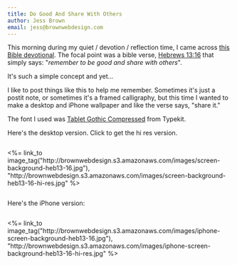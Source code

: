 ```yaml
---
title: Do Good And Share With Others
author: Jess Brown
email: jess@brownwebdesign.com
---
```


This morning during my quiet / devotion / reflection time, I came across
[this Bible devotional][1]. The focal point was a bible verse, [Hebrews
13:16](http://www.biblegateway.com/passage/?search=Hebrews13:16&version=niv)
that simply says: "*remember to be good and share with others*".

It's such a simple concept and yet...

I like to post things like this to help me remember. Sometimes it's just
a postit note, or sometimes it's a framed calligraphy, but this time I
wanted to make a desktop and iPhone wallpaper and like the verse says,
"share it." 

The font I used was [Tablet Gothic Compressed][2] from Typekit.

Here's the desktop version. Click to get the hi res version.

<div class="columns large-10 large-centered">
<p><%= link_to image_tag("http://brownwebdesign.s3.amazonaws.com/images/screen-background-heb13-16.jpg"), "http://brownwebdesign.s3.amazonaws.com/images/screen-background-heb13-16-hi-res.jpg" %></p>
</div>

<p>Here's the iPhone version:</p>

<div class="columns large-8 large-centered">
<p><%= link_to image_tag("http://brownwebdesign.s3.amazonaws.com/images/iphone-screen-background-heb13-16.jpg"), "http://brownwebdesign.s3.amazonaws.com/images/iphone-screen-background-heb13-16-hi-res.jpg" %></p>
</div>

[1]:http://odb.org/2014/11/20/can-you-help/
[2]:https://typekit.com/fonts/tablet-gothic-compressed
